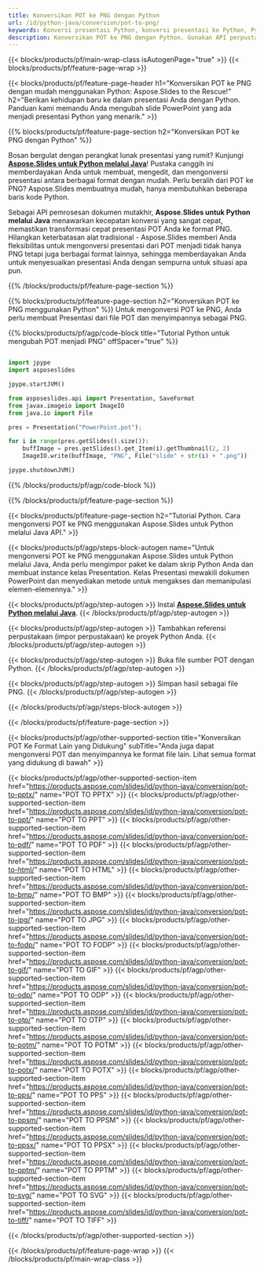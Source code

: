 ```yaml
---
title: Konversikan POT ke PNG dengan Python
url: /id/python-java/conversion/pot-to-png/
keywords: Konversi presentasi Python, konversi presentasi ke Python, Python untuk presentasi, Aspose.Slides Python, konversi POT ke PNG, pustaka presentasi Python
description: Konversikan POT ke PNG dengan Python. Gunakan API perpustakaan Python untuk mengonversi file POT ke PNG
---
```


{{< blocks/products/pf/main-wrap-class isAutogenPage="true" >}}
{{< blocks/products/pf/feature-page-wrap >}}

{{< blocks/products/pf/feature-page-header h1="Konversikan POT ke PNG dengan mudah menggunakan Python: Aspose.Slides to the Rescue!" h2="Berikan kehidupan baru ke dalam presentasi Anda dengan Python. Panduan kami memandu Anda mengubah slide PowerPoint yang ada menjadi presentasi Python yang menarik." >}}

{{% blocks/products/pf/feature-page-section h2="Konversikan POT ke PNG dengan Python" %}}

Bosan bergulat dengan perangkat lunak presentasi yang rumit? Kunjungi [**Aspose.Slides untuk Python melalui Java**](https://products.aspose.com/slides/id/python-java/)! Pustaka canggih ini memberdayakan Anda untuk membuat, mengedit, dan mengonversi presentasi antara berbagai format dengan mudah. Perlu beralih dari POT ke PNG? Aspose.Slides membuatnya mudah, hanya membutuhkan beberapa baris kode Python.

Sebagai API pemrosesan dokumen mutakhir, **Aspose.Slides untuk Python melalui Java** menawarkan kecepatan konversi yang sangat cepat, memastikan transformasi cepat presentasi POT Anda ke format PNG. Hilangkan keterbatasan alat tradisional - Aspose.Slides memberi Anda fleksibilitas untuk mengonversi presentasi dari POT menjadi tidak hanya PNG tetapi juga berbagai format lainnya, sehingga memberdayakan Anda untuk menyesuaikan presentasi Anda dengan sempurna untuk situasi apa pun.

{{% /blocks/products/pf/feature-page-section %}}

{{% blocks/products/pf/feature-page-section  h2="Konversikan POT ke PNG menggunakan Python" %}}
Untuk mengonversi POT ke PNG, Anda perlu membuat Presentasi dari file POT dan menyimpannya sebagai PNG.

{{% blocks/products/pf/agp/code-block title="Tutorial Python untuk mengubah POT menjadi PNG" offSpacer="true" %}}

```python

import jpype
import asposeslides

jpype.startJVM()

from asposeslides.api import Presentation, SaveFormat
from javax.imageio import ImageIO
from java.io import File

pres = Presentation("PowerPoint.pot");

for i in range(pres.getSlides().size()):
    buffImage = pres.getSlides().get_Item(i).getThumbnail(2, 2)
    ImageIO.write(buffImage, "PNG", File("slide" + str(i) + ".png"))

jpype.shutdownJVM()
```


{{% /blocks/products/pf/agp/code-block %}}

{{% /blocks/products/pf/feature-page-section %}}

{{< blocks/products/pf/feature-page-section  h2="Tutorial Python. Cara mengonversi POT ke PNG menggunakan Aspose.Slides untuk Python melalui Java API." >}}

{{< blocks/products/pf/agp/steps-block-autogen name="Untuk mengonversi POT ke PNG menggunakan Aspose.Slides untuk Python melalui Java, Anda perlu mengimpor paket ke dalam skrip Python Anda dan membuat instance kelas Presentation. Kelas Presentasi mewakili dokumen PowerPoint dan menyediakan metode untuk mengakses dan memanipulasi elemen-elemennya." >}}

{{< blocks/products/pf/agp/step-autogen >}}
Instal [**Aspose.Slides untuk Python melalui Java**](https://products.aspose.com/slides/id/python-java/).
{{< /blocks/products/pf/agp/step-autogen >}}

{{< blocks/products/pf/agp/step-autogen >}}
Tambahkan referensi perpustakaan (impor perpustakaan) ke proyek Python Anda.
{{< /blocks/products/pf/agp/step-autogen >}}

{{< blocks/products/pf/agp/step-autogen >}}
Buka file sumber POT dengan Python.
{{< /blocks/products/pf/agp/step-autogen >}}

{{< blocks/products/pf/agp/step-autogen >}}
Simpan hasil sebagai file PNG.
{{< /blocks/products/pf/agp/step-autogen >}}

{{< /blocks/products/pf/agp/steps-block-autogen >}}

{{< /blocks/products/pf/feature-page-section >}}

{{< blocks/products/pf/agp/other-supported-section title="Konversikan POT Ke Format Lain yang Didukung" subTitle="Anda juga dapat mengonversi POT dan menyimpannya ke format file lain. Lihat semua format yang didukung di bawah" >}}

{{< blocks/products/pf/agp/other-supported-section-item href="https://products.aspose.com/slides/id/python-java/conversion/pot-to-pptx/" name="POT TO PPTX" >}}
{{< blocks/products/pf/agp/other-supported-section-item href="https://products.aspose.com/slides/id/python-java/conversion/pot-to-ppt/" name="POT TO PPT" >}}
{{< blocks/products/pf/agp/other-supported-section-item href="https://products.aspose.com/slides/id/python-java/conversion/pot-to-pdf/" name="POT TO PDF" >}}
{{< blocks/products/pf/agp/other-supported-section-item href="https://products.aspose.com/slides/id/python-java/conversion/pot-to-html/" name="POT TO HTML" >}}
{{< blocks/products/pf/agp/other-supported-section-item href="https://products.aspose.com/slides/id/python-java/conversion/pot-to-bmp/" name="POT TO BMP" >}}
{{< blocks/products/pf/agp/other-supported-section-item href="https://products.aspose.com/slides/id/python-java/conversion/pot-to-jpg/" name="POT TO JPG" >}}
{{< blocks/products/pf/agp/other-supported-section-item href="https://products.aspose.com/slides/id/python-java/conversion/pot-to-fodp/" name="POT TO FODP" >}}
{{< blocks/products/pf/agp/other-supported-section-item href="https://products.aspose.com/slides/id/python-java/conversion/pot-to-gif/" name="POT TO GIF" >}}
{{< blocks/products/pf/agp/other-supported-section-item href="https://products.aspose.com/slides/id/python-java/conversion/pot-to-odp/" name="POT TO ODP" >}}
{{< blocks/products/pf/agp/other-supported-section-item href="https://products.aspose.com/slides/id/python-java/conversion/pot-to-otp/" name="POT TO OTP" >}}
{{< blocks/products/pf/agp/other-supported-section-item href="https://products.aspose.com/slides/id/python-java/conversion/pot-to-potm/" name="POT TO POTM" >}}
{{< blocks/products/pf/agp/other-supported-section-item href="https://products.aspose.com/slides/id/python-java/conversion/pot-to-potx/" name="POT TO POTX" >}}
{{< blocks/products/pf/agp/other-supported-section-item href="https://products.aspose.com/slides/id/python-java/conversion/pot-to-pps/" name="POT TO PPS" >}}
{{< blocks/products/pf/agp/other-supported-section-item href="https://products.aspose.com/slides/id/python-java/conversion/pot-to-ppsm/" name="POT TO PPSM" >}}
{{< blocks/products/pf/agp/other-supported-section-item href="https://products.aspose.com/slides/id/python-java/conversion/pot-to-ppsx/" name="POT TO PPSX" >}}
{{< blocks/products/pf/agp/other-supported-section-item href="https://products.aspose.com/slides/id/python-java/conversion/pot-to-pptm/" name="POT TO PPTM" >}}
{{< blocks/products/pf/agp/other-supported-section-item href="https://products.aspose.com/slides/id/python-java/conversion/pot-to-svg/" name="POT TO SVG" >}}
{{< blocks/products/pf/agp/other-supported-section-item href="https://products.aspose.com/slides/id/python-java/conversion/pot-to-tiff/" name="POT TO TIFF" >}}


{{< /blocks/products/pf/agp/other-supported-section >}}

{{< /blocks/products/pf/feature-page-wrap >}}
{{< /blocks/products/pf/main-wrap-class >}}